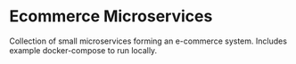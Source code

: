 # Ecommerce Microservices

Collection of small microservices forming an e-commerce system. Includes example docker-compose to run locally.
